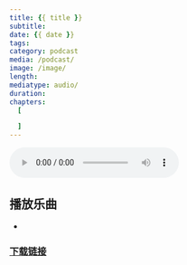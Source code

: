 ```yaml
---
title: {{ title }}
subtitle:
date: {{ date }}
tags:
category: podcast
media: /podcast/
image: /image/
length:
mediatype: audio/
duration:
chapters:
  [

  ]
---
```


<audio src="//static.sapu.gq/podcast/" controls preload="metadata"></audio>

<!--more-->

## 播放乐曲
-

### [下载链接](//static.sapu.gq/podcast/)

